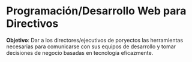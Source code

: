 # Programación/Desarrollo Web para Directivos

**Objetivo**: Dar a los directores/ejecutivos de poryectos las herramientas necesarias para comunicarse con sus equipos de desarrollo y tomar decisiones de negocio basadas en tecnología eficazmente.


